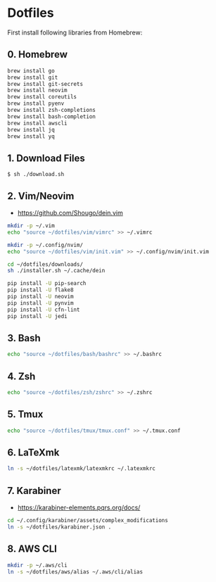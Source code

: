 # Dotfiles

First install following libraries from Homebrew:

## 0. Homebrew

```sh
brew install go
brew install git
brew install git-secrets
brew install neovim
brew install coreutils
brew install pyenv
brew install zsh-completions
brew install bash-completion
brew install awscli
brew install jq
brew install yq
```

## 1. Download Files

```
$ sh ./download.sh
```

## 2. Vim/Neovim

- https://github.com/Shougo/dein.vim

```sh
mkdir -p ~/.vim
echo "source ~/dotfiles/vim/vimrc" >> ~/.vimrc

mkdir -p ~/.config/nvim/
echo "source ~/dotfiles/vim/init.vim" >> ~/.config/nvim/init.vim

cd ~/dotfiles/downloads/
sh ./installer.sh ~/.cache/dein

pip install -U pip-search
pip install -U flake8
pip install -U neovim
pip install -U pynvim
pip install -U cfn-lint
pip install -U jedi
```


## 3. Bash

```sh
echo "source ~/dotfiles/bash/bashrc" >> ~/.bashrc
```

## 4. Zsh

```sh
echo "source ~/dotfiles/zsh/zshrc" >> ~/.zshrc
```

## 5. Tmux

```sh
echo "source ~/dotfiles/tmux/tmux.conf" >> ~/.tmux.conf
```

## 6. LaTeXmk

```sh
ln -s ~/dotfiles/latexmk/latexmkrc ~/.latexmkrc
```

## 7. Karabiner

- https://karabiner-elements.pqrs.org/docs/

```sh
cd ~/.config/karabiner/assets/complex_modifications
ln -s ~/dotfiles/karabiner.json .
```

## 8. AWS CLI

```sh
mkdir -p ~/.aws/cli
ln -s ~/dotfiles/aws/alias ~/.aws/cli/alias
```
